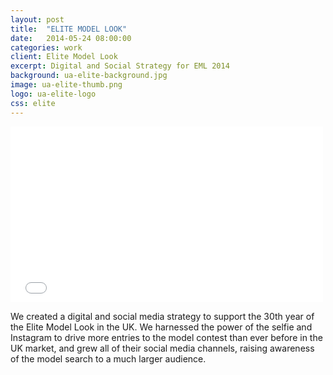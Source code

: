 ```yaml
---
layout: post
title:  "ELITE MODEL LOOK"
date:   2014-05-24 08:00:00
categories: work
client: Elite Model Look
excerpt: Digital and Social Strategy for EML 2014
background: ua-elite-background.jpg
image: ua-elite-thumb.png
logo: ua-elite-logo
css: elite
---
```


<iframe src="//player.vimeo.com/video/97216609?title=0&amp;byline=0&amp;portrait=0&amp;color=ed3f4c&amp;autoplay=1" width="500" height="281" frameborder="0" webkitallowfullscreen mozallowfullscreen allowfullscreen></iframe>

We created a digital and social media strategy to support the 30th year of the Elite Model Look in the UK. We harnessed the power of the selfie and Instagram to drive more entries to the model contest than ever before in the UK market, and grew all of their social media channels, raising awareness of the model search to a much larger audience.